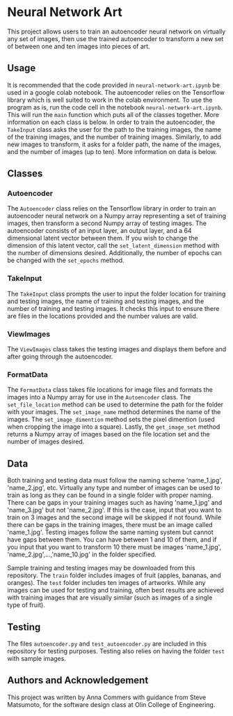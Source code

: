 # Neural Network Art

This project allows users to train an autoencoder neural network on virtually any set of images, then use the trained autoencoder to transform a new set of between one and ten images into pieces of art. 

## Usage

It is recommended that the code provided in `neural-network-art.ipynb` be used in a google colab notebook. The autoencoder relies on the Tensorflow library which is well suited to work in the colab environment. To use the program as is, run the code cell in the notebook `neural-network-art.ipynb`. This will run the `main` function which puts all of the classes together. More information on each class is below. In order to train the autoencoder, the `TakeInput` class asks the user for the path to the training images, the name of the training images, and the number of training images. Similarly, to add new images to transform, it asks for a folder path, the name of the images, and the number of images (up to ten). More information on data is below. 

## Classes

### Autoencoder

The `Autoencoder` class relies on the Tensorflow library in order to train an autoencoder neural network on a Numpy array representing a set of training images, then transform a second Numpy array of testing images. The autoencoder consists of an input layer, an output layer, and a 64 dimensional latent vector between them. If you wish to change the dimension of this latent vector, call the `set_latent_dimension` method with the number of dimensions desired. Additionally, the number of epochs can be changed with the `set_epochs` method. 

### TakeInput

The `TakeInput` class prompts the user to input the folder location for training and testing images, the name of training and testing images, and the number of training and testing images. It checks this input to ensure there are files in the locations provided and the number values are valid.

### ViewImages

The `ViewImages` class takes the testing images and displays them before and after going through the autoencoder.

### FormatData

The `FormatData` class takes file locations for image files and formats the images into a Numpy array for use in the `Autoencoder` class. The `set_file_location` method can be used to determine the path for the folder with your images. The `set_image_name` method determines the name of the images. The `set_image_dimention` method sets the pixel dimention (used when cropping the image into a square). Lastly, the `get_image_set` method returns a Numpy array of images based on the file location set and the number of images desired. 

## Data

Both training and testing data must follow the naming scheme 'name_1.jpg', 'name_2.jpg', etc. Virtually any type and number of images can be used to train as long as they can be found in a single folder with proper naming. There can be gaps in your training images such as having 'name_1.jpg' and 'name_3.jpg' but not 'name_2.jpg'. If this is the case, input that you want to train on 3 images and the second image will be skipped if not found. While there can be gaps in the training images, there must be an image called 'name_1.jpg'. Testing images follow the same naming system but cannot have gaps between them. You can have between 1 and 10 of them, and if you input that you want to transform 10 there must be images 'name_1.jpg', 'name_2.jpg',...,'name_10.jpg' in the folder specified. 

Sample training and testing images may be downloaded from this repository. The `train` folder includes images of fruit (apples, bananas, and oranges). The `test` folder includes ten images of artworks. While any images can be used for testing and training, often best results are achieved with training images that are visually similar (such as images of a single type of fruit). 

## Testing

The files `autoencoder.py` and `test_autoencoder.py` are included in this repository for testing purposes. Testing also relies on having the folder `test` with sample images.

## Authors and Acknowledgement 

This project was written by Anna Commers with guidance from Steve Matsumoto, for the software design class at Olin College of Engineering.
